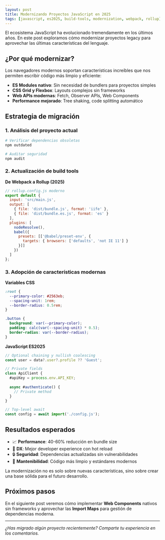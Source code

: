 ```yaml
---
layout: post
title: Modernizando Proyectos JavaScript en 2025
tags: [javascript, es2025, build-tools, modernization, webpack, rollup]
---
```


El ecosistema JavaScript ha evolucionado tremendamente en los últimos años. En este post exploramos cómo modernizar proyectos legacy para aprovechar las últimas características del lenguaje.

## ¿Por qué modernizar?

Los navegadores modernos soportan características increíbles que nos permiten escribir código más limpio y eficiente:

- **ES Modules nativo**: Sin necesidad de bundlers para proyectos simples
- **CSS Grid y Flexbox**: Layouts complejos sin frameworks
- **Web APIs modernas**: Fetch, Observer APIs, Web Components
- **Performance mejorado**: Tree shaking, code splitting automático

## Estrategia de migración

### 1. Análisis del proyecto actual
```bash
# Verificar dependencias obsoletas
npm outdated

# Auditar seguridad
npm audit
```

### 2. Actualización de build tools

**De Webpack a Rollup (2025)**
```javascript
// rollup.config.js moderno
export default {
  input: 'src/main.js',
  output: [
    { file: 'dist/bundle.js', format: 'iife' },
    { file: 'dist/bundle.es.js', format: 'es' }
  ],
  plugins: [
    nodeResolve(),
    babel({
      presets: [['@babel/preset-env', {
        targets: { browsers: ['defaults', 'not IE 11'] }
      }]]
    })
  ]
};
```

### 3. Adopción de características modernas

**Variables CSS**
```css
:root {
  --primary-color: #2563eb;
  --spacing-unit: 1rem;
  --border-radius: 0.5rem;
}

.button {
  background: var(--primary-color);
  padding: calc(var(--spacing-unit) * 0.5);
  border-radius: var(--border-radius);
}
```

**JavaScript ES2025**
```javascript
// Optional chaining y nullish coalescing
const user = data?.user?.profile ?? 'Guest';

// Private fields
class ApiClient {
  #apiKey = process.env.API_KEY;
  
  async #authenticate() {
    // Private method
  }
}

// Top-level await
const config = await import('./config.js');
```

## Resultados esperados

- 📈 **Performance**: 40-60% reducción en bundle size
- 🚀 **DX**: Mejor developer experience con hot reload
- 🔒 **Seguridad**: Dependencias actualizadas sin vulnerabilidades
- 🎯 **Mantenibilidad**: Código más limpio y estándares modernos

La modernización no es solo sobre nuevas características, sino sobre crear una base sólida para el futuro desarrollo.

## Próximos pasos

En el siguiente post veremos cómo implementar **Web Components** nativos sin frameworks y aprovechar las **Import Maps** para gestión de dependencias moderna.

---
*¿Has migrado algún proyecto recientemente? Comparte tu experiencia en los comentarios.*